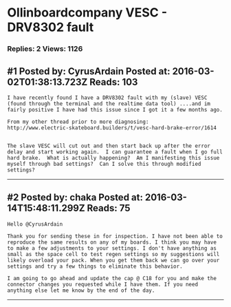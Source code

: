 # Ollinboardcompany VESC - DRV8302 fault

### Replies: 2 Views: 1126

## \#1 Posted by: CyrusArdain Posted at: 2016-03-02T01:38:13.723Z Reads: 103

```
I have recently found I have a DRV8302 fault with my (slave) VESC (found through the terminal and the realtime data tool) ....and im fairly positive I have had this issue since I got it a few months ago. 

From my other thread prior to more diagnosing:
http://www.electric-skateboard.builders/t/vesc-hard-brake-error/1614


The slave VESC will cut out and then start back up after the error delay and start working again.  I can guarantee a fault when I go full hard brake.  What is actually happening?  Am I manifesting this issue myself through bad settings?  Can I solve this through modified settings?
```

---
## \#2 Posted by: chaka Posted at: 2016-03-14T15:48:11.299Z Reads: 75

```
Hello @CyrusArdain 

Thank you for sending these in for inspection. I have not been able to reproduce the same results on any of my boards. I think you may have to make a few adjustments to your settings. I don't have anything as small as the space cell to test regen settings so my suggestions will likely overload your pack. When you get them back we can go over your settings and try a few things to eliminate this behavior.

I am going to go ahead and update the cap @ C18 for you and make the connector changes you requested while I have them. If you need anything else let me know by the end of the day.
```

---
